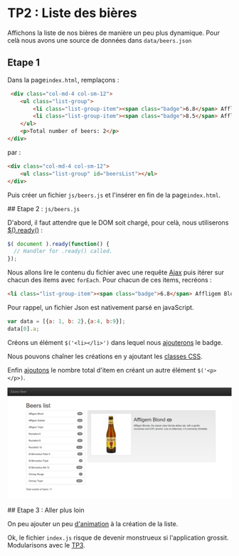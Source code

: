 # TP2 : Liste des bières

Affichons la liste de nos bières de manière un peu plus dynamique. Pour celà nous avons une source de données dans `data/beers.json`


## Etape 1

Dans la page`index.html`, remplaçons :

```html
 <div class="col-md-4 col-sm-12">
    <ul class="list-group">
        <li class="list-group-item"><span class="badge">6.8</span> Affligem Blond</li>
        <li class="list-group-item"><span class="badge">8.5</span> Affligem Tripel</li>
    </ul>
    <p>Total number of beers: 2</p>
</div>
```

par :

```html
<div class="col-md-4 col-sm-12">
    <ul class="list-group" id="beersList"></ul>
</div>
```

Puis créer un fichier `js/beers.js` et l'insérer en fin de la page`index.html`.

## Etape 2 : `js/beers.js`

D'abord, il faut attendre que le DOM soit chargé, pour celà, nous utiliserons [$().ready()](http://api.jquery.com/ready/) :

```js
$( document ).ready(function() {
  // Handler for .ready() called.
});
```

Nous allons lire le contenu du fichier avec une requête [Ajax](http://api.jquery.com/jquery.get/) puis itérer sur chacun des items
avec `forEach`. Pour chacun de ces items, recréons :

```html
<li class="list-group-item"><span class="badge">6.8</span> Affligem Blond</li>
```

Pour rappel, un fichier Json est nativement parsé en javaScript.

```js
var data = [{a: 1, b: 2},{a:4, b:9}];
data[0].a;
```

Créons un élément `$('<li></li>')` dans lequel nous [ajouterons](http://api.jquery.com/category/manipulation/dom-insertion-inside/) le badge.

Nous pouvons chaîner les créations en y ajoutant les [classes CSS](http://api.jquery.com/addClass/).

Enfin [ajoutons](http://api.jquery.com/category/manipulation/dom-insertion-outside/) le nombre total d'item en créant un autre élément `$('<p></p>)`.

![Screenshot](../assets/asset03.png)

## Etape 3 : Aller plus loin

On peu ajouter un peu [d'animation](http://api.jquery.com/fadeIn/) à la création de la liste.

Ok, le fichier `index.js` risque de devenir monstrueux si l'application grossit. 
Modularisons avec le [TP3](../tp3).